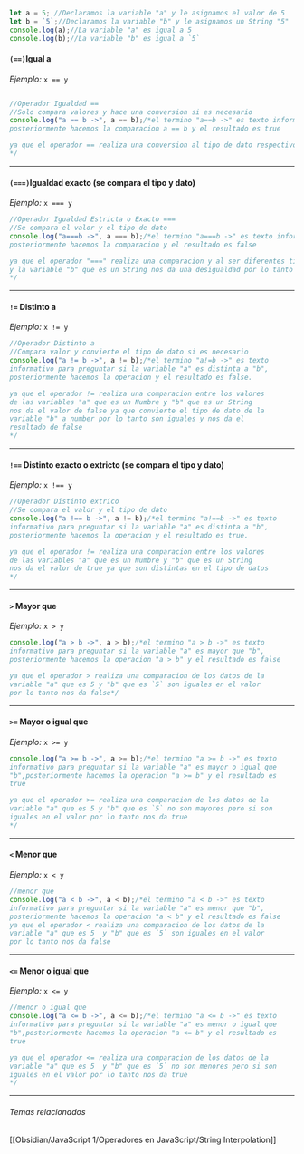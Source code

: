 ```js
let a = 5; //Declaramos la variable "a" y le asignamos el valor de 5
let b = `5`;//Declaramos la variable "b" y le asignamos un String "5"
console.log(a);//La variable "a" es igual a 5
console.log(b);//La variable "b" es igual a `5`
```

####  `(==)`Igual a
*Ejemplo:*
`x == y` 
```js

//Operador Igualdad ==
//Solo compara valores y hace una conversion si es necesario
console.log("a == b ->", a == b);/*el termino "a==b ->" es texto informativo para preguntar si la variable "a" es igual a "b",
posteriormente hacemos la comparacion a == b y el resultado es true

ya que el operador == realiza una conversion al tipo de dato respectivo para comparar los valores
*/
```
****

####  `(===)`Igualdad exacto (se compara el tipo y dato)
*Ejemplo:*
`x === y`
```js
//Operador Igualdad Estricta o Exacto ===
//Se compara el valor y el tipo de dato
console.log("a===b ->", a === b);/*el termino "a===b ->" es texto informativo para preguntar si la variable "a" es igual a "b",
posteriormente hacemos la comparacion y el resultado es false

ya que el operador "===" realiza una comparacion y al ser diferentes tipos de datos en la variable "a" que es un number 
y la variable "b" que es un String nos da una desigualdad por lo tanto es false
*/
```
****
<!--SR:!2024-07-22,3,250!2000-01-01,1,250-->

#### `!=` Distinto a
*Ejemplo:*
`x != y` 
```js
//Operador Distinto a
//Compara valor y convierte el tipo de dato si es necesario
console.log("a != b ->", a != b);/*el termino "a!=b ->" es texto
informativo para preguntar si la variable "a" es distinta a "b",
posteriormente hacemos la operacion y el resultado es false.

ya que el operador != realiza una comparacion entre los valores
de las variables "a" que es un Numbre y "b" que es un String 
nos da el valor de false ya que convierte el tipo de dato de la
variable "b" a number por lo tanto son iguales y nos da el 
resultado de false
*/
```
****

#### `!==` Distinto exacto o extricto (se compara el tipo y dato)
*Ejemplo:*
`x !== y` 
```js
//Operador Distinto extrico
//Se compara el valor y el tipo de dato
console.log("a !== b ->", a != b);/*el termino "a!==b ->" es texto 
informativo para preguntar si la variable "a" es distinta a "b",
posteriormente hacemos la operacion y el resultado es true.

ya que el operador != realiza una comparacion entre los valores
de las variables "a" que es un Numbre y "b" que es un String 
nos da el valor de true ya que son distintas en el tipo de datos
*/
```
****

#### `>` Mayor que 
*Ejemplo:*
`x > y` 
```js
console.log("a > b ->", a > b);/*el termino "a > b ->" es texto
informativo para preguntar si la variable "a" es mayor que "b",
posteriormente hacemos la operacion "a > b" y el resultado es false

ya que el operador > realiza una comparacion de los datos de la
variable "a" que es 5 y "b" que es `5` son iguales en el valor
por lo tanto nos da false*/
```
****

#### `>=` Mayor o igual que 
*Ejemplo:*
`x >= y` 
```js
console.log("a >= b ->", a >= b);/*el termino "a >= b ->" es texto
informativo para preguntar si la variable "a" es mayor o igual que
"b",posteriormente hacemos la operacion "a >= b" y el resultado es
true

ya que el operador >= realiza una comparacion de los datos de la
variable "a" que es 5 y "b" que es `5` no son mayores pero si son
iguales en el valor por lo tanto nos da true
*/
```
****

#### `<` Menor que 
*Ejemplo:*
`x < y` 
```js
//menor que
console.log("a < b ->", a < b);/*el termino "a < b ->" es texto
informativo para preguntar si la variable "a" es menor que "b",
posteriormente hacemos la operacion "a < b" y el resultado es false
ya que el operador < realiza una comparacion de los datos de la
variable "a" que es 5  y "b" que es `5` son iguales en el valor
por lo tanto nos da false
```
****

#### `<=` Menor o igual que 
*Ejemplo:*
`x <= y` 
```js
//menor o igual que
console.log("a <= b ->", a <= b);/*el termino "a <= b ->" es texto
informativo para preguntar si la variable "a" es menor o igual que
"b",posteriormente hacemos la operacion "a <= b" y el resultado es
true

ya que el operador <= realiza una comparacion de los datos de la
variable "a" que es 5  y "b" que es `5` no son menores pero si son
iguales en el valor por lo tanto nos da true
*/
```
***

###### Temas relacionados
[[Obsidian/JavaScript 1/Operadores en JavaScript/String Interpolation]]
